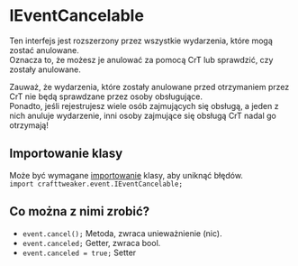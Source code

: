 # IEventCancelable

Ten interfejs jest rozszerzony przez wszystkie wydarzenia, które mogą zostać anulowane.  
Oznacza to, że możesz je anulować za pomocą CrT lub sprawdzić, czy zostały anulowane.

Zauważ, że wydarzenia, które zostały anulowane przed otrzymaniem przez CrT nie będą sprawdzane przez osoby obsługujące.  
Ponadto, jeśli rejestrujesz wiele osób zajmujących się obsługą, a jeden z nich anuluje wydarzenie, inni osoby zajmujące się obsługą CrT nadal go otrzymają!

## Importowanie klasy

Może być wymagane [importowanie](/AdvancedFunctions/Import/) klasy, aby uniknąć błędów.  
`import crafttweaker.event.IEventCancelable;`

## Co można z nimi zrobić?

- `event.cancel();` Metoda, zwraca unieważnienie (nic).
- `event.canceled;` Getter, zwraca bool.
- `event.canceled = true;` Setter